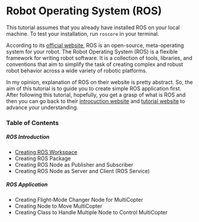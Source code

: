 # Robot Operating System (ROS)

This tutorial assumes that you already have installed ROS on your local machine. To test your installation, run `roscore` in your terminal.

According to its [official website](www.ros.org/about-ros "About ROS"), ROS is an open-source, meta-operating system for your robot. The Robot Operating System (ROS) is a flexible framework for writing robot software. It is a collection of tools, libraries, and conventions that aim to simplify the task of creating complex and robust robot behavior across a wide variety of robotic platforms.

In my opinion, explanation of ROS on their website is pretty abstract. So, the aim of this tutorial is to guide you to create simple ROS application first. After following this tutorial, hopefully, you get a grasp of what is ROS and then you can go back to their [introcuction website](http://wiki.ros.org/ROS/Introduction "ROS Introduction") and [tutorial website](http://wiki.ros.org/ROS/Tutorials "ROS Tutorial") to advance your understanding.

### Table of Contents

##### ROS Introduction
* [Creating ROS Workspace](https://github.com/auav-ui-tech/ros_tutorial/blob/master/workspace.md "Creating ROS Workspace")
* Creating ROS Package
* Creating ROS Node as Publisher and Subscriber
* Creating ROS Node as Server and Client (ROS Service)

##### ROS Application
* Creating Flight-Mode Changer Node for MultiCopter
* Creating Node to Move MultiCopter
* Creating Class to Handle Multiple Node to Control MultiCopter
